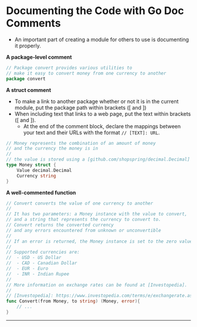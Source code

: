 # Documenting the Code with Go Doc Comments 

- An important part of creating a module for others to use is documenting it properly.

**A package-level comment**

```go
// Package convert provides various utilities to
// make it easy to convert money from one currency to another 
package convert 
```

**A struct comment**

- To make a link to another package whether or not it is in the current module, put the package path within brackets ([ and ])
- When including text that links to a web page, put the text within brackets ([ and ]). 
  - At the end of the comment block, declare the mappings between your text and their URLs with the format `// [TEXT]: URL`. 

```go
// Money represents the combination of an amount of money 
// and the currency the money is in 
//
// the value is stored using a [github.com/shopspring/decimal.Decimal]
type Money struct {
    Value decimal.Decimal 
    Currency string
}
```



**A well-commented function**

```go
// Convert converts the value of one currency to another
//
// It has two parameters: a Money instance with the value to convert,
// and a string that represents the currency to convert to.
// Convert returns the converted currency 
// and any errors encountered from unknown or unconvertible 
//
// If an error is returned, the Money instance is set to the zero value.
//
// Supported currencies are:
//	- USD - US Dollar 
//	- CAD - Canadian Dollar
//	- EUR - Euro 
//	- INR - Indian Rupee 
//
// More information on exchange rates can be found at [Investopedia].
//
// [Investopedia]: https://www.investopedia.com/terms/e/exchangerate.asp
func Convert(from Money, to string) (Money, error){
    // ... 
}
```

---

